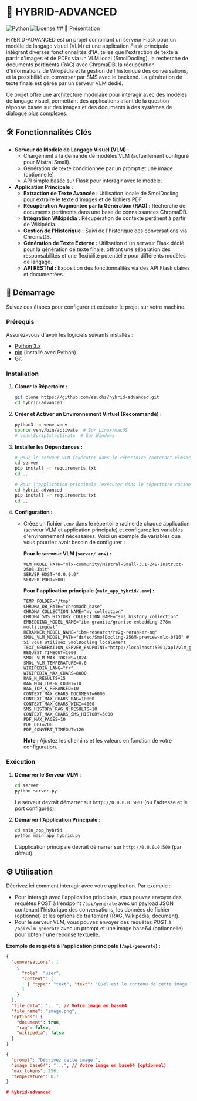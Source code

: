 # 🚀 HYBRID-ADVANCED

[![Python](https://img.shields.io/badge/Python-3.x-blue.svg)](https://www.python.org/)
[![License](https://img.shields.io/badge/License-MIT-yellow.svg)](LICENSE) ## 🌟 Présentation

HYBRID-ADVANCED est un projet combinant un serveur Flask pour un modèle de langage visuel (VLM) et une application Flask principale intégrant diverses fonctionnalités d'IA, telles que l'extraction de texte à partir d'images et de PDFs via un VLM local (SmolDocling), la recherche de documents pertinents (RAG) avec ChromaDB, la récupération d'informations de Wikipédia et la gestion de l'historique des conversations, et la possibilité de converser par SMS avec le backend. La génération de texte finale est gérée par un serveur VLM dédié.

Ce projet offre une architecture modulaire pour interagir avec des modèles de langage visuel, permettant des applications allant de la question-réponse basée sur des images et des documents à des systèmes de dialogue plus complexes.

## 🛠️ Fonctionnalités Clés

* **Serveur de Modèle de Langage Visuel (VLM) :**
    * Chargement à la demande de modèles VLM (actuellement configuré pour Mistral Small).
    * Génération de texte conditionnée par un prompt et une image (optionnelle).
    * API simple basée sur Flask pour interagir avec le modèle.
* **Application Principale :**
    * **Extraction de Texte Avancée :** Utilisation locale de SmolDocling pour extraire le texte d'images et de fichiers PDF.
    * **Récupération Augmentée par la Génération (RAG) :** Recherche de documents pertinents dans une base de connaissances ChromaDB.
    * **Intégration Wikipédia :** Récupération de contexte pertinent à partir de Wikipédia.
    * **Gestion de l'Historique :** Suivi de l'historique des conversations via ChromaDB.
    * **Génération de Texte Externe :** Utilisation d'un serveur Flask dédié pour la génération de texte finale, offrant une séparation des responsabilités et une flexibilité potentielle pour différents modèles de langage.
    * **API RESTful :** Exposition des fonctionnalités via des API Flask claires et documentées.

## 🚀 Démarrage

Suivez ces étapes pour configurer et exécuter le projet sur votre machine.

### Prérequis

Assurez-vous d'avoir les logiciels suivants installés :

* [Python 3.x](https://www.python.org/downloads/)
* [pip](https://pip.pypa.io/en/stable/installing/) (installé avec Python)
* [Git](https://git-scm.com/downloads)

### Installation

1.  **Cloner le Répertoire :**

    ```bash
    git clone https://github.com/eauchs/hybrid-advanced.git
    cd hybrid-advanced
    ```

2.  **Créer et Activer un Environnement Virtuel (Recommandé) :**

    ```bash
    python3 -m venv venv
    source venv/bin/activate  # Sur Linux/macOS
    # venv\Scripts\activate  # Sur Windows
    ```

3.  **Installer les Dépendances :**

    ```bash
    # Pour le serveur VLM (exécuter dans le répertoire contenant vlmserver.py)
    cd server
    pip install -r requirements.txt
    cd ..

    # Pour l'application principale (exécuter dans le répertoire racine du projet)
    cd hybrid-advanced
    pip install -r requirements.txt
    cd ..
    ```

4.  **Configuration :**

    * Créez un fichier `.env` dans le répertoire racine de chaque application (serveur VLM et application principale) et configurez les variables d'environnement nécessaires. Voici un exemple de variables que vous pourriez avoir besoin de configurer :

        **Pour le serveur VLM (`server/.env`) :**

        ```env
        VLM_MODEL_PATH="mlx-community/Mistral-Small-3.1-24B-Instruct-2503-3bit"
        SERVER_HOST="0.0.0.0"
        SERVER_PORT=5001
        ```

        **Pour l'application principale (`main_app_hybrid/.env`) :**

        ```env
        TEMP_FOLDER="/tmp"
        CHROMA_DB_PATH="chromadb_base"
        CHROMA_COLLECTION_NAME="my_collection"
        CHROMA_SMS_HISTORY_COLLECTION_NAME="sms_history_collection"
        EMBEDDING_MODEL_NAME="ibm-granite/granite-embedding-278m-multilingual"
        RERANKER_MODEL_NAME="ibm-research/re2g-reranker-nq"
        SMOL_VLM_MODEL_PATH="ds4sd/SmolDocling-256M-preview-mlx-bf16" # Si vous utilisez SmolDocling localement
        TEXT_GENERATION_SERVER_ENDPOINT="http://localhost:5001/api/vlm_generate"
        REQUEST_TIMEOUT=1000
        SMOL_VLM_MAX_TOKENS=1024
        SMOL_VLM_TEMPERATURE=0.0
        WIKIPEDIA_LANG="fr"
        WIKIPEDIA_MAX_CHARS=8000
        RAG_N_RESULTS=15
        RAG_MIN_TOKEN_COUNT=10
        RAG_TOP_K_RERANKED=10
        CONTEXT_MAX_CHARS_DOCUMENT=6000
        CONTEXT_MAX_CHARS_RAG=10000
        CONTEXT_MAX_CHARS_WIKI=4000
        SMS_HISTORY_RAG_N_RESULTS=10
        CONTEXT_MAX_CHARS_SMS_HISTORY=5000
        PDF_MAX_PAGES=10
        PDF_DPI=200
        PDF_CONVERT_TIMEOUT=120
        ```

        **Note :** Ajustez les chemins et les valeurs en fonction de votre configuration.

### Exécution

1.  **Démarrer le Serveur VLM :**

    ```bash
    cd server
    python server.py
    ```

    Le serveur devrait démarrer sur `http://0.0.0.0:5001` (ou l'adresse et le port configurés).

2.  **Démarrer l'Application Principale :**

    ```bash
    cd main_app_hybrid
    python main_app_hybrid.py
    ```

    L'application principale devrait démarrer sur `http://0.0.0.0:500` (par défaut).

## ⚙️ Utilisation

Décrivez ici comment interagir avec votre application. Par exemple :

* Pour interagir avec l'application principale, vous pouvez envoyer des requêtes POST à l'endpoint `/api/generate` avec un payload JSON contenant l'historique des conversations, les données de fichier (optionnel) et les options de traitement (RAG, Wikipédia, document).
* Pour le serveur VLM, vous pouvez envoyer des requêtes POST à `/api/vlm_generate` avec un prompt et une image base64 (optionnelle) pour obtenir une réponse textuelle.

**Exemple de requête à l'application principale (`/api/generate`) :**

```json
{
  "conversations": [
    {
      "role": "user",
      "content": [
        { "type": "text", "text": "Quel est le contenu de cette image ?" }
      ]
    }
  ],
  "file_data": "...", // Votre image en base64
  "file_name": "image.png",
  "options": {
    "document": true,
    "rag": false,
    "wikipedia": false
  }
}

{
  "prompt": "Décrivez cette image.",
  "image_base64": "...", // Votre image en base64 (optionnel)
  "max_tokens": 256,
  "temperature": 0.7
}

# hybrid-advanced
